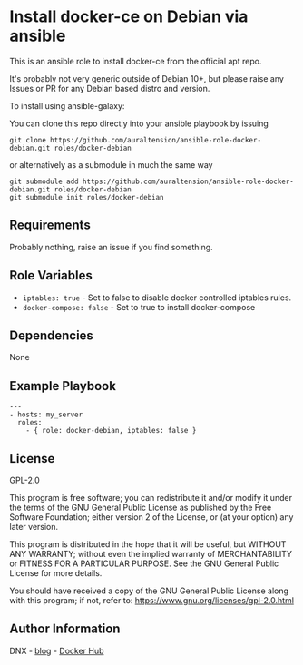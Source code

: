 Install docker-ce on Debian via ansible
=========

This is an ansible role to install docker-ce from the official apt repo.

It's probably not very generic outside of Debian 10+, but please raise any 
Issues or PR for any Debian based distro and version.

To install using ansible-galaxy:

<coming soon>

You can clone this repo directly into your ansible playbook by issuing

```
git clone https://github.com/auraltension/ansible-role-docker-debian.git roles/docker-debian
```

or alternatively as a submodule in much the same way

```
git submodule add https://github.com/auraltension/ansible-role-docker-debian.git roles/docker-debian
git submodule init roles/docker-debian
```

Requirements
------------

Probably nothing, raise an issue if you find something.

Role Variables
--------------

- `iptables: true` - Set to false to disable docker controlled iptables rules.
- `docker-compose: false` - Set to true to install docker-compose

Dependencies
------------

None

Example Playbook
----------------


```
---
- hosts: my_server
  roles:
    - { role: docker-debian, iptables: false }
```

License
-------

GPL-2.0

This program is free software; you can redistribute it and/or modify
it under the terms of the GNU General Public License as published by
the Free Software Foundation; either version 2 of the License, or (at
your option) any later version.

This program is distributed in the hope that it will be useful, but
WITHOUT ANY WARRANTY; without even the implied warranty of
MERCHANTABILITY or FITNESS FOR A PARTICULAR PURPOSE.  See the GNU
General Public License for more details.

You should have received a copy of the GNU General Public License
along with this program; if not, refer to: 
https://www.gnu.org/licenses/gpl-2.0.html

Author Information
------------------

DNX - [blog](http://blog.ghostinashell.com) - [Docker Hub](https://hub.docker.com/r/ectoplasm/plantuml)
